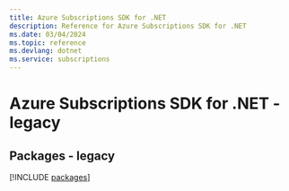 ```yaml
---
title: Azure Subscriptions SDK for .NET
description: Reference for Azure Subscriptions SDK for .NET
ms.date: 03/04/2024
ms.topic: reference
ms.devlang: dotnet
ms.service: subscriptions
---
```

# Azure Subscriptions SDK for .NET - legacy
## Packages - legacy
[!INCLUDE [packages](subscriptions-index.md)]